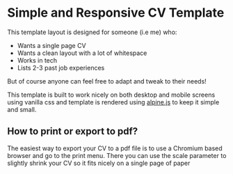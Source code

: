 # Simple and Responsive CV Template

This template layout is designed for someone (i.e me) who:
* Wants a single page CV
* Wants a clean layout with a lot of whitespace
* Works in tech
* Lists 2-3 past job experiences

But of course anyone can feel free to adapt and tweak to their needs!

This template is built to work nicely on both desktop and mobile screens using vanilla css and template is rendered using [alpine.js](https://github.com/alpinejs/alpine) to keep it simple and small.

## How to print or export to pdf?
The easiest way to export your CV to a pdf file is to use a Chromium based browser and go to the print menu. There you can use the scale parameter to slightly shrink your CV so it fits nicely on a single page of paper